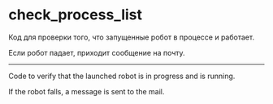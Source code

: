 # check_process_list
Код для проверки того, что запущенные робот в процессе и работает.

Если робот падает, приходит сообщение на почту.


-----------------------------------------------



Code to verify that the launched robot is in progress and is running.

If the robot falls, a message is sent to the mail.
